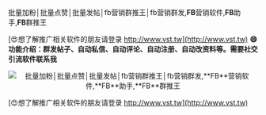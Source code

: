 批量加粉│批量点赞│批量发帖│fb营销群推王│fb营销群发,**FB**营销软件,**FB**助手,**FB**群推王

[😍想了解推广相关软件的朋友请登录 http://www.vst.tw](http://www.vst.tw)
**😄功能介绍：群发帖子、自动私信、自动评论、自动注册、自动改资料等。需要社交引流软件联系我**

 <center><img src="https://vst.tw/MP4/tuiguang/png/7.png" alt="批量加粉│批量点赞│批量发帖│fb营销群推王│fb营销群发,**FB**营销软件,**FB**助手,**FB**群推王"></center>

[😍想了解推广相关软件的朋友请登录 http://www.vst.tw](http://www.vst.tw)




